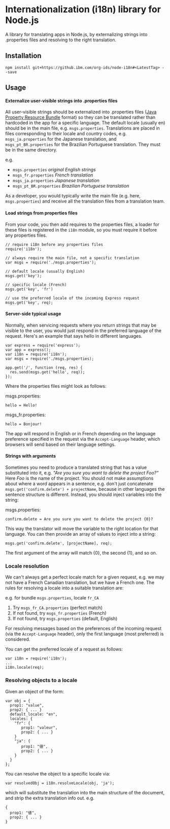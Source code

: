 # Internationalization (i18n) library for Node.js

A library for translating apps in Node.js, by externalizing strings into .properties files
and resolving to the right translation.

## Installation

```
npm install git+https://github.ibm.com/org-ids/node-i18n#<LatestTag> --save
```

## Usage

#### Externalize user-visible strings into .properties files

All user-visible strings should be externalized into .properties files ([Java Property Resource Bundle](https://en.wikipedia.org/wiki/.properties) format) so they can be translated rather than
hardcoded in the app for a specific language. The default locale (usually en) should be in the
main file, e.g. `msgs.properties`. Translations are placed in files corresponding to their locale
and country codes, e.g. `msgs_ja.properties` for the Japanese translation, and `msgs_pt_BR.properties`
for the Brazilian Portuguese translation. They must be in the same directory.

e.g.
* `msgs.properties`         _original English strings_
* `msgs_fr.properties`       _French translation_
* `msgs_ja.properties`       _Japanese translation_
* `msgs_pt_BR.properties`    _Brazilian Portuguese translation_

As a developer, you would typically write the main file (e.g. here, `msgs.properties`) and receive all the translation files from a translation team.

#### Load strings from properties files

From your code, you then add requires to the properties files, a loader for these files is registered in the `i18n` module, so you must require it before any properties files.

```
// require i18n before any properties files
require('i18n');

// always require the main file, not a specific translation
var msgs = require('./msgs.properties');

// default locale (usually English)
msgs.get('key');

// specific locale (French)
msgs.get('key', 'fr')

// use the preferred locale of the incoming Express request
msgs.get('key', req);
```

#### Server-side typical usage

Normally, when servicing requests where you return strings that may be visible to the user, you would just respond in the preferred language of the request. Here's an example that says hello in different languages.

```
var express = require('express');
var app = express();
var i18n = require('i18n');
var msgs = require('./msgs.properties);

app.get('/', function (req, res) {
  res.send(msgs.get('hello', req));
});
```

Where the properties files might look as follows:

msgs.properties:
```
hello = Hello!
```

msgs_fr.properties:
```
hello = Bonjour!
```

The app will respond in English or in French depending on the language preference specified in the request via the `Accept-Language` header, which browsers will send based on their language settings.

#### Strings with arguments

Sometimes you need to produce a translated string that has a value substituted into it, e.g. _"Are you sure you want to delete the project Foo?"_ Here _Foo_ is the name of the project. You should not make assumptions about where a word appears in a sentence, e.g. don't just concatenate `msgs.get('confirm.delete') + projectName`, because in other languages the sentence structure is different. Instead, you should inject variables into the string:

msgs.properties:
```
confirm.delete = Are you sure you want to delete the project {0}?
```

This way the translator will move the variable to the right location for that language. You can then provide an array of values to inject into a string:

```
msgs.get('confirm.delete', [projectName], req);
```

The first argument of the array will match {0}, the second {1}, and so on.

### Locale resolution

We can't always get a perfect locale match for a given request, e.g. we may not have a French Canadian translation, but we have a French one. The rules for resolving a locale into a suitable translation are:

e.g. for bundle `msgs.properties`, locale `fr_CA`

1. Try `msgs_fr_CA.properties` (perfect match)
2. If not found, try `msgs_fr.properties` (French)
3. If not found, try `msgs.properties` (default, English)

For resolving messages based on the preferences of the incoming request (via the `Accept-Language` header), only the first language (most preferred) is considered.

You can get the preferred locale of a request as follows:
```
var i18n = require('i18n');
...
i18n.locale(req);
```

### Resolving objects to a locale

Given an object of the form:
```
var obj = {
  prop1: "value",
  prop2: { ... }
  default_locale: "en",
  locales: {
    "fr": {
       prop1: "valeur",
       prop2: { ... }
    }
    "ja": {
       prop1: "値",
       prop2: { ... }
    }
  }
};
```

You can resolve the object to a specific locale via:

```
var resolvedObj = i18n.resolveLocale(obj, 'ja');
```

which will substitute the translation into the main structure of the document, and strip the extra translation info out. e.g.

```
{
  prop1: "値",
  prop2: { ... }
}
```


